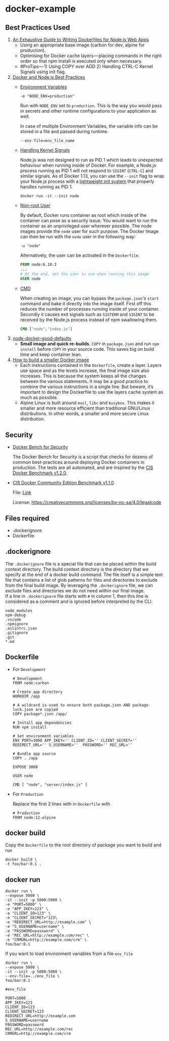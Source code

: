 # docker-example

## Best Practices Used
1. [An Exhaustive Guide to Writing Dockerfiles for Node.js Web Apps](https://blog.hasura.io/an-exhaustive-guide-to-writing-dockerfiles-for-node-js-web-apps-bbee6bd2f3c4/)
    * Using an appropriate base image (carbon for dev, alpine for production).
    * Optimising for Docker cache layers — placing commands in the right order so that npm install is executed only when necessary.
    * #ProTips — 1) Using COPY over ADD 2) Handling CTRL-C Kernel Signals using init flag.
2. [Docker and Node.js Best Practices](https://github.com/nodejs/docker-node/blob/master/docs/BestPractices.md)
    *  [Environment Variables](https://github.com/nodejs/docker-node/blob/master/docs/BestPractices.md#environment-variables)
        ```
        -e "NODE_ENV=production"
        ```
        Run with `NODE_ENV` set to `production`. This is the way you would pass in secrets and other runtime configurations to your application as well.

        In case of multiple Environment Variables, the variable info can be stored in a file and passed during runtime.
        ```
        --env-file=env_file_name
        ```
    * [Handling Kernel Signals](https://github.com/nodejs/docker-node/blob/master/docs/BestPractices.md#handling-kernel-signals)

        Node.js was not designed to run as PID 1 which leads to unexpected behaviour when running inside of Docker. For example, a Node.js process running as PID 1 will not respond to `SIGINT` (`CTRL-C`) and similar signals. As of Docker 1.13, you can use the `--init` flag to wrap your Node.js process with a [lightweight init system](https://github.com/krallin/tini) that properly handles running as PID 1.

        ```
        docker run -it --init node
        ```

    * [Non-root User](https://github.com/nodejs/docker-node/blob/master/docs/BestPractices.md#non-root-user)

        By default, Docker runs container as root which inside of the container can pose as a security issue. You would want to run the container as an unprivileged user wherever possible. The node images provide the `node` user for such purpose. The Docker Image can then be run with the `node` user in the following way:

        ```
        -u "node"
        ```

        Alternatively, the user can be activated in the `Dockerfile`:

        ```Dockerfile
        FROM node:6.10.3
        ...
        # At the end, set the user to use when running this image
        USER node
        ```    

    * [CMD](https://github.com/nodejs/docker-node/blob/master/docs/BestPractices.md#cmd)

        When creating an image, you can bypass the `package.json`'s `start` command and bake it directly into the image itself. First off this reduces the number of processes running inside of your container. Secondly it causes exit signals such as `SIGTERM` and `SIGINT` to be received by the Node.js process instead of npm swallowing them.

        ```Dockerfile
        CMD ["node","index.js"]
        ```
3. [node-docker-good-defaults](https://github.com/BretFisher/node-docker-good-defaults)
    * **Small image and quick re-builds**. `COPY` in `package.json` and run `npm install` before `COPY` in your source code. This saves big on build time and keep container lean.
4. [How to build a smaller Docker image](https://medium.com/@gdiener/how-to-build-a-smaller-docker-image-76779e18d48a)
    * Each instructions contained in the `Dockerfile`, create a layer. Layers use space and as the levels increase, the final image size also increases. This is because the system keeps all the changes between the various statements.
    It may be a good practice to combine the various instructions in a single line. But beware, it’s important to design the Dockerfile to use the layers cache system as much as possible.
    * Alpine Linux is built around `musl`, `libc` and `busybox`. This makes it smaller and more resource efficient than traditional GNU/Linux distributions. In other words, a smaller and more secure Linux distribution.

## Security
* [Docker Bench for Security](https://github.com/docker/docker-bench-security)

    The Docker Bench for Security is a script that checks for dozens of common best-practices around deploying Docker containers in production. The tests are all automated, and are inspired by the [CIS Docker Benchmark v1.2.0](https://www.cisecurity.org/benchmark/docker/).
 * [CIS Docker Community Edition Benchmark v1.1.0](https://www.cisecurity.org/)

    File: [Link](files/CIS_Docker_Community_Edition_Benchmark_v1.1.0.pdf)
    
    License: https://creativecommons.org/licenses/by-nc-sa/4.0/legalcode

## Files required
* .dockerignore
* Dockerfile

## .dockerignore
The `.dockerignore` file is a special file that can be placed within the build context directory. The build context directory is the directory that we specify at the end of a docker build command. The file itself is a simple text file that contains a list of glob patterns for files and directories to exclude from the final build image.
By leveraging the `.dockerignore` file, we can exclude files and directories we do not need within our final image.  
If a line in `.dockerignore` file starts with `#` in column 1, then this line is considered as a comment and is ignored before interpreted by the CLI.

```
node_modules
npm-debug
.vscode
.npmignore
.eslintrc.json
.gitignore
.git
*.md
```

## Dockerfile
* For `Development`
    ```
    # Development
    FROM node:carbon

    # Create app directory
    WORKDIR /app

    # A wildcard is used to ensure both package.json AND package-lock.json are copied
    COPY package*.json /app/

    # Install app dependencies
    RUN npm install

    # Set environment variables
    ENV PORT=3000 APP_IKEY='' CLIENT_ID='' CLIENT_SECRET='' REDIRECT_URL='' S_USERNAME=''  PASSWORD='' REC_URL=''

    # Bundle app source
    COPY . /app

    EXPOSE 3000

    USER node

    CMD [ "node", "server/index.js" ]
    ```
* For `Production`
    
    Replace the first 2 lines with in `Dockerfile` with
    ```
    # Production
    FROM node:12-alpine
    ```

## docker build
Copy the `Dockerfile` to the root directory of package you want to build and run
```
docker build \
-t foo/bar:0.1 .
```

## docker run

```
docker run \
--expose 5000 \
-it --init -p 5000:5000 \
-e "PORT=5000" \
-e "APP_IKEY=123" \
-e "CLIENT_ID=123" \
-e "CLIENT_SECRET="123\
-e "REDIRECT_URL=http://example.com" \
-e "S_USERNAME=username" \
-e "PASSWORD=password" \
-e "REC_URL=http://example.com/rec" \
-e "CRMURL=http://example.com/crm" \
foo/bar:0.1
```

If you want to load environment variables from a file `env_file`
```
docker run \
--expose 5000 \
-it --init -p 5000:5000 \
--env-file=../env_file \
foo/bar:0.1
```

```
#env_file

PORT=5000
APP_IKEY=123
CLIENT_ID=123
CLIENT_SECRET=123
REDIRECT_URL=http://example.com
S_USERNAME=username
PASSWORD=password
REC_URL=http://example.com/rec
CRMURL=http://example.com/crm

```